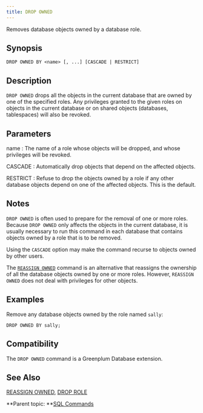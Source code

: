 ```yaml
---
title: DROP OWNED 
---
```


Removes database objects owned by a database role.

## <a id="section2"></a>Synopsis 

``` {#sql_command_synopsis}
DROP OWNED BY <name> [, ...] [CASCADE | RESTRICT]
```

## <a id="section3"></a>Description 

`DROP OWNED` drops all the objects in the current database that are owned by one of the specified roles. Any privileges granted to the given roles on objects in the current database or on shared objects \(databases, tablespaces\) will also be revoked.

## <a id="section4"></a>Parameters 

name
:   The name of a role whose objects will be dropped, and whose privileges will be revoked.

CASCADE
:   Automatically drop objects that depend on the affected objects.

RESTRICT
:   Refuse to drop the objects owned by a role if any other database objects depend on one of the affected objects. This is the default.

## <a id="section5"></a>Notes 

`DROP OWNED` is often used to prepare for the removal of one or more roles. Because `DROP OWNED` only affects the objects in the current database, it is usually necessary to run this command in each database that contains objects owned by a role that is to be removed.

Using the `CASCADE` option may make the command recurse to objects owned by other users.

The [`REASSIGN OWNED`](REASSIGN_OWNED.html) command is an alternative that reassigns the ownership of all the database objects owned by one or more roles. However, `REASSIGN OWNED` does not deal with privileges for other objects.

## <a id="section6"></a>Examples 

Remove any database objects owned by the role named `sally`:

```
DROP OWNED BY sally;
```

## <a id="section7"></a>Compatibility 

The `DROP OWNED` command is a Greenplum Database extension.

## <a id="section8"></a>See Also 

[REASSIGN OWNED](REASSIGN_OWNED.html), [DROP ROLE](DROP_ROLE.html)

**Parent topic: **[SQL Commands](../sql_commands/sql_ref.html)

